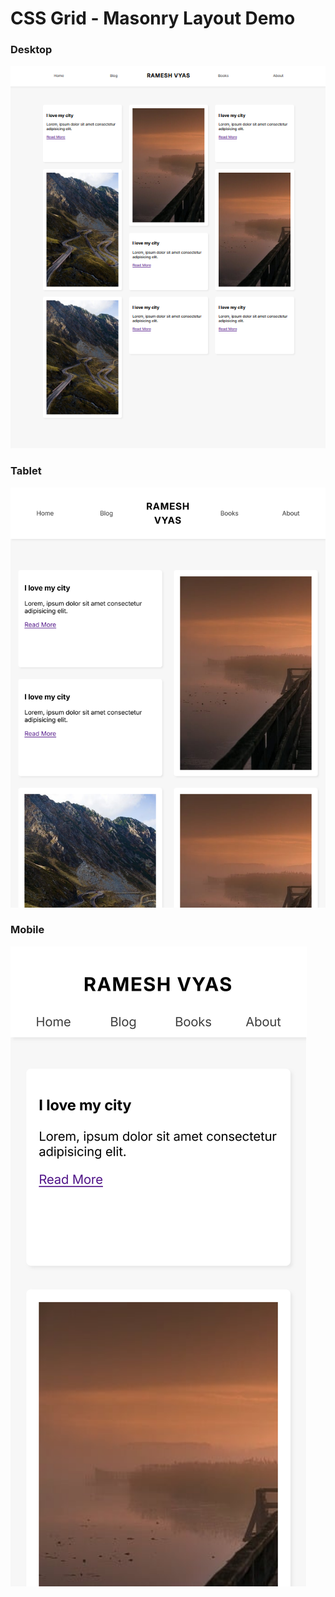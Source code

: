 # CSS Grid - Masonry Layout Demo

### Desktop
!["Masonry Grid Layout Desktop"](Screenshot_Desktop.png)

### Tablet
!["Masonry Grid Layout Tablet"](Screenshot_Tablet.png)

### Mobile
!["Masonry Grid Layout Mobile"](Screenshot_Mobile.png)
